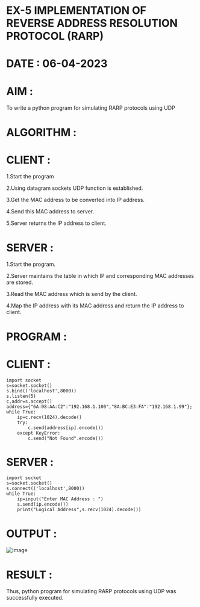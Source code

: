 # EX-5 IMPLEMENTATION OF REVERSE ADDRESS RESOLUTION PROTOCOL (RARP)
# DATE : 06-04-2023
# AIM :
To write a python program for simulating RARP protocols using UDP

# ALGORITHM :
# CLIENT :
1.Start the program

2.Using datagram sockets UDP function is established.

3.Get the MAC address to be converted into IP address.

4.Send this MAC address to server.

5.Server returns the IP address to client.

# SERVER :
1.Start the program.

2.Server maintains the table in which IP and corresponding MAC addresses are stored.

3.Read the MAC address which is send by the client.

4.Map the IP address with its MAC address and return the IP address to client.

# PROGRAM :
# CLIENT :
```
import socket
s=socket.socket()
s.bind(('localhost',8000))
s.listen(5)
c,addr=s.accept()
address={"6A:08:AA:C2":"192.168.1.100","8A:BC:E3:FA":"192.168.1.99"};
while True:
    ip=c.recv(1024).decode()
    try:
        c.send(address[ip].encode())
    except KeyError:
        c.send("Not Found".encode())
```
# SERVER :
```
import socket
s=socket.socket()
s.connect(('localhost',8000))
while True:
    ip=input("Enter MAC Address : ")
    s.send(ip.encode())
    print("Logical Address",s.recv(1024).decode())
```
# OUTPUT :
![image](https://github.com/MohammedMuzammil13/EX-5/assets/119291664/35ddc9bc-e8c4-4c22-a350-105a622265ce)

# RESULT :
Thus, python program for simulating RARP protocols using UDP was successfully executed.
